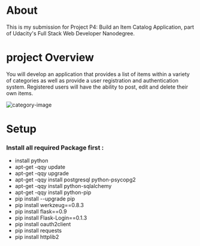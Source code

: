 <h1>About</h1>

<p>This is my submission for Project P4: Build an Item Catalog Application, part of Udacity's Full Stack Web Developer Nanodegree.</p>

<h1>project Overview</h1>
<p>You will develop an application that provides a list of items within a variety of categories as well as provide a user registration and authentication system. Registered users will have the ability to post, edit and delete their own items.</p>
<img src"images/category.png" alt="category-image">
<h1>Setup</h1>
<h3>Install all required Package first : </h3>
<ul>

<li>install python</li>
<li>apt-get -qqy update</li>
<li>apt-get -qqy upgrade</li>
<li>apt-get -qqy install postgresql python-psycopg2</li>
<li>apt-get -qqy install python-sqlalchemy</li>
<li>apt-get -qqy install python-pip</li>
<li>pip install --upgrade pip</li>
<li>pip install werkzeug==0.8.3</li>
<li>pip install flask==0.9</li>
<li>pip install Flask-Login==0.1.3</li>
<li>pip install oauth2client</li>
<li>pip install requests</li>
<li>pip install httplib2</li>
</ul>
